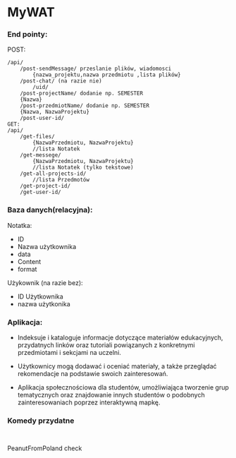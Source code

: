 # MyWAT

### End pointy:
POST:
```
/api/
	/post-sendMessage/ przeslanie plików, wiadomosci
		{nazwa_projektu,nazwa przedmiotu ,lista plików}
	/post-chat/ (na razie nie)
		/uid/
	/post-projectName/ dodanie np. SEMESTER
    {Nazwa}
    /post-przedmiotName/ dodanie np. SEMESTER
    {Nazwa, NazwaProjektu}
	/post-user-id/ 
GET:
/api/
	/get-files/
		{NazwaPrzedmiotu, NazwaProjektu}
        //lista Notatek
	/get-messege/
		{NazwaPrzedmiotu, NazwaProjektu}
        //lista Notatek (tylko tekstowe)
	/get-all-projects-id/
        //lista Przedmotów
	/get-project-id/
	/get-user-id/
```
### Baza danych(relacyjna):

Notatka:
- ID
- Nazwa użytkownika
- data
- Content
- format

Użykownik (na razie bez):
- ID Użytkownika
- nazwa użytkonika

### Aplikacja:
- Indeksuje i kataloguje informacje dotyczące materiałów edukacyjnych,
przydatnych linków oraz tutoriali powiązanych z konkretnymi przedmiotami i sekcjami na uczelni. 

- Użytkownicy mogą dodawać i oceniać materiały, a także przeglądać rekomendacje na podstawie swoich zainteresowań.

- Aplikacja społecznościowa dla studentów, umożliwiająca tworzenie grup tematycznych oraz znajdowanie innych studentów o podobnych zainteresowaniach poprzez interaktywną mapkę.


### Komedy przydatne
```


```
PeanutFromPoland check